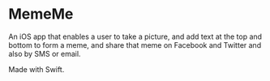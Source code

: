 # MemeMe
An iOS app that enables a user to take a picture, and add text at the top and bottom to form a meme, and share that meme on Facebook and Twitter and also by SMS or email. 

Made with Swift.
